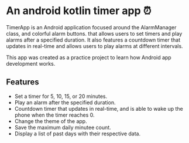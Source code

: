 
# An android kotlin timer app ⏰

TimerApp is an Android application focused around the AlarmManager class, and colorful alarm buttons. that allows users to set timers and play alarms after a specified 
duration. It also features a countdown timer that updates in real-time and allows users to play alarms at  different intervals.

This app was created as a practice project to learn how Android app development works. 

## Features

- Set a timer for 5, 10, 15, or 20 minutes.
- Play an alarm after the specified duration.
- Countdown timer that updates in real-time, and is able to wake up the phone when the timer reaches 0.
- Change the theme of the app.
- Save the maximum daily minutee count.
- Display a list of past days with their respective data.
